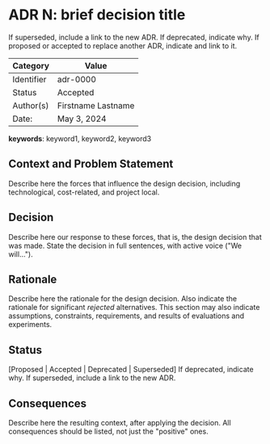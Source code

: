 # ADR N: brief decision title 
If superseded, include a link to the new ADR. If deprecated, indicate why. If proposed or accepted to replace
another ADR, indicate and link to it.

|Category    | Value    |
|------------|----------|
| Identifier | adr-0000 |
| Status     | Accepted | 
| Author(s)  | Firstname Lastname |
| Date:      | May 3, 2024 |

**keywords**: keyword1, keyword2, keyword3

## Context and Problem Statement
Describe here the forces that influence the design decision, including technological, cost-related, and project local. 

## Decision 
Describe here our response to these forces, that is, the design decision that was made. State the decision in full sentences, with active voice ("We will...").

## Rationale 
Describe here the rationale for the design decision. Also indicate the rationale for significant *rejected* alternatives. This section may also indicate assumptions, constraints, requirements, and results of evaluations and experiments.

## Status
[Proposed | Accepted | Deprecated | Superseded]
If deprecated, indicate why. If superseded, include a link to the new ADR. 

## Consequences
Describe here the resulting context, after applying the decision. All consequences should be listed, not just the "positive" ones. 

